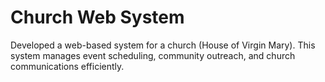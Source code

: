 # Church Web System

Developed a web-based system for a church (House of Virgin Mary). This system manages event scheduling, community outreach, and church communications efficiently.
